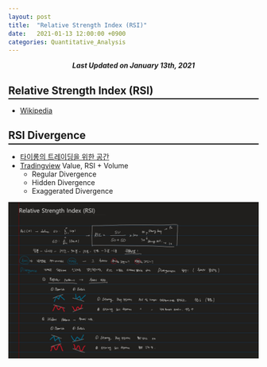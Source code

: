 ```yaml
---
layout: post
title:  "Relative Strength Index (RSI)"
date:   2021-01-13 12:00:00 +0900
categories: Quantitative_Analysis
---
```


<div style="text-align: center"><i><b>Last Updated on January 13th, 2021</b></i></div>

## Relative Strength Index (RSI)
<hr style="height: 2px; border:none; margin-top: -1em; margin-bottom:0.5em; padding: 0; background:black">

* [Wikipedia](https://ko.wikipedia.org/wiki/RSI_(%ED%88%AC%EC%9E%90%EC%A7%80%ED%91%9C))

## RSI Divergence
<hr style="height: 2px; border:none; margin-top: -1em; margin-bottom:0.5em; padding: 0; background:black">

* [타이롱의 트레이딩을 위한 공간](https://tailong.tistory.com/9)
* [Tradingview](https://www.tradingview.com/chart/ETHBTC/Ezp06k0I-Types-of-Divergence/)
    Value, RSI + Volume
    * Regular Divergence
    * Hidden Divergence
    * Exaggerated Divergence

<img src="/img/rsi.JPG">